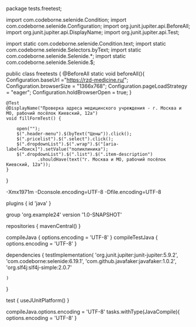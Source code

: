 package tests.freetest;

import com.codeborne.selenide.Condition;
import com.codeborne.selenide.Configuration;
import org.junit.jupiter.api.BeforeAll;
import org.junit.jupiter.api.DisplayName;
import org.junit.jupiter.api.Test;

import static com.codeborne.selenide.Condition.text;
import static com.codeborne.selenide.Selectors.byText;
import static com.codeborne.selenide.Selenide.*;
import static com.codeborne.selenide.Selenide.$;

public class freetests {
    @BeforeAll
    static void beforeAll(){
        Configuration.baseUrl ="https://rzd-medicine.ru/";
        Configuration.browserSize = "1366x768";
        Configuration.pageLoadStrategy = "eager";
        Configuration.holdBrowserOpen = true;
    }

    @Test
    @DisplayName("Проверка адреса медицинского учреждения - г. Москва и МО, рабочий посёлок Киевский, 12а")
    void fillFormTest() {

        open("");
        $(".header-menu").$(byText("Цены")).click();
        $(".pricelist").$(".select").click();
        $(".dropdownList").$(".wrap").$("[aria-label=Поиск]").setValue("поликлиника");
        $(".dropdownList").$(".list").$(".item-description")
                .shouldHave(text("г. Москва и МО, рабочий посёлок Киевский, 12а"));
    }
}

-Xmx1971m
-Dconsole.encoding=UTF-8
-Dfile.encoding=UTF-8


plugins {
    id 'java'
}

group 'org.example24'
version '1.0-SNAPSHOT'

repositories {
    mavenCentral()
}

compileJava {
    options.encoding = 'UTF-8'
}
compileTestJava {
    options.encoding = 'UTF-8'
}

dependencies {
    testImplementation(
            'org.junit.jupiter:junit-jupiter:5.9.2',
            'com.codeborne:selenide:6.19.1',
            'com.github.javafaker:javafaker:1.0.2',
            'org.slf4j:slf4j-simple:2.0.7'

    )
}

test {
    useJUnitPlatform()
}

compileJava.options.encoding = 'UTF-8'
tasks.withType(JavaCompile){
    options.encoding = 'UTF-8'
}


